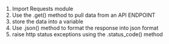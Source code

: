 1. Import Requests module
2. Use the .get() method to pull data from an API ENDPOINT
3. store the data into a variable
4. Use .json() method to format the response into json format
5. raise http status exceptions using the .status_code() method 
